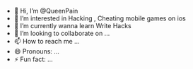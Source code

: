 - 👋 Hi, I’m @QueenPain
- 👀 I’m interested in Hacking , Cheating mobile games on ios
- 🌱 I’m currently wanna learn Write Hacks 
- 💞️ I’m looking to collaborate on ...
- 📫 How to reach me ...
- 😄 Pronouns: ...
- ⚡ Fun fact: ...

<!---
QueenPain/QueenPain is a ✨ special ✨ repository because its `README.md` (this file) appears on your GitHub profile.
You can click the Preview link to take a look at your changes.
--->
